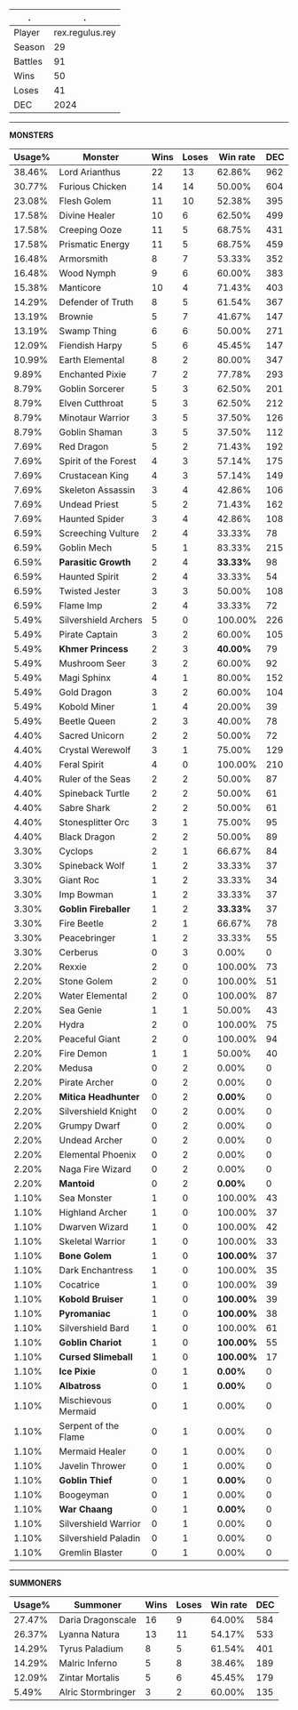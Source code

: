.|.
|-|-
Player|rex.regulus.rey
Season|29
Battles|91
Wins|50
Loses|41
DEC|2024

---
**MONSTERS**

Usage%|Monster|Wins|Loses|Win rate|DEC|
-|-|-|-|-|-|
38.46%|Lord Arianthus|22|13|62.86%|962|
30.77%|Furious Chicken|14|14|50.00%|604|
23.08%|Flesh Golem|11|10|52.38%|395|
17.58%|Divine Healer|10|6|62.50%|499|
17.58%|Creeping Ooze|11|5|68.75%|431|
17.58%|Prismatic Energy|11|5|68.75%|459|
16.48%|Armorsmith|8|7|53.33%|352|
16.48%|Wood Nymph|9|6|60.00%|383|
15.38%|Manticore|10|4|71.43%|403|
14.29%|Defender of Truth|8|5|61.54%|367|
13.19%|Brownie|5|7|41.67%|147|
13.19%|Swamp Thing|6|6|50.00%|271|
12.09%|Fiendish Harpy|5|6|45.45%|147|
10.99%|Earth Elemental|8|2|80.00%|347|
9.89%|Enchanted Pixie|7|2|77.78%|293|
8.79%|Goblin Sorcerer|5|3|62.50%|201|
8.79%|Elven Cutthroat|5|3|62.50%|212|
8.79%|Minotaur Warrior|3|5|37.50%|126|
8.79%|Goblin Shaman|3|5|37.50%|112|
7.69%|Red Dragon|5|2|71.43%|192|
7.69%|Spirit of the Forest|4|3|57.14%|175|
7.69%|Crustacean King|4|3|57.14%|149|
7.69%|Skeleton Assassin|3|4|42.86%|106|
7.69%|Undead Priest|5|2|71.43%|162|
7.69%|Haunted Spider|3|4|42.86%|108|
6.59%|Screeching Vulture|2|4|33.33%|78|
6.59%|Goblin Mech|5|1|83.33%|215|
6.59%|**Parasitic Growth**|2|4|**33.33%**|98|
6.59%|Haunted Spirit|2|4|33.33%|54|
6.59%|Twisted Jester|3|3|50.00%|108|
6.59%|Flame Imp|2|4|33.33%|72|
5.49%|Silvershield Archers|5|0|100.00%|226|
5.49%|Pirate Captain|3|2|60.00%|105|
5.49%|**Khmer Princess**|2|3|**40.00%**|79|
5.49%|Mushroom Seer|3|2|60.00%|92|
5.49%|Magi Sphinx|4|1|80.00%|152|
5.49%|Gold Dragon|3|2|60.00%|104|
5.49%|Kobold Miner|1|4|20.00%|39|
5.49%|Beetle Queen|2|3|40.00%|78|
4.40%|Sacred Unicorn|2|2|50.00%|72|
4.40%|Crystal Werewolf|3|1|75.00%|129|
4.40%|Feral Spirit|4|0|100.00%|210|
4.40%|Ruler of the Seas|2|2|50.00%|87|
4.40%|Spineback Turtle|2|2|50.00%|61|
4.40%|Sabre Shark|2|2|50.00%|61|
4.40%|Stonesplitter Orc|3|1|75.00%|95|
4.40%|Black Dragon|2|2|50.00%|89|
3.30%|Cyclops|2|1|66.67%|84|
3.30%|Spineback Wolf|1|2|33.33%|37|
3.30%|Giant Roc|1|2|33.33%|34|
3.30%|Imp Bowman|1|2|33.33%|37|
3.30%|**Goblin Fireballer**|1|2|**33.33%**|37|
3.30%|Fire Beetle|2|1|66.67%|78|
3.30%|Peacebringer|1|2|33.33%|55|
3.30%|Cerberus|0|3|0.00%|0|
2.20%|Rexxie|2|0|100.00%|73|
2.20%|Stone Golem|2|0|100.00%|51|
2.20%|Water Elemental|2|0|100.00%|87|
2.20%|Sea Genie|1|1|50.00%|43|
2.20%|Hydra|2|0|100.00%|75|
2.20%|Peaceful Giant|2|0|100.00%|94|
2.20%|Fire Demon|1|1|50.00%|40|
2.20%|Medusa|0|2|0.00%|0|
2.20%|Pirate Archer|0|2|0.00%|0|
2.20%|**Mitica Headhunter**|0|2|**0.00%**|0|
2.20%|Silvershield Knight|0|2|0.00%|0|
2.20%|Grumpy Dwarf|0|2|0.00%|0|
2.20%|Undead Archer|0|2|0.00%|0|
2.20%|Elemental Phoenix|0|2|0.00%|0|
2.20%|Naga Fire Wizard|0|2|0.00%|0|
2.20%|**Mantoid**|0|2|**0.00%**|0|
1.10%|Sea Monster|1|0|100.00%|43|
1.10%|Highland Archer|1|0|100.00%|37|
1.10%|Dwarven Wizard|1|0|100.00%|42|
1.10%|Skeletal Warrior|1|0|100.00%|33|
1.10%|**Bone Golem**|1|0|**100.00%**|37|
1.10%|Dark Enchantress|1|0|100.00%|35|
1.10%|Cocatrice|1|0|100.00%|39|
1.10%|**Kobold Bruiser**|1|0|**100.00%**|39|
1.10%|**Pyromaniac**|1|0|**100.00%**|38|
1.10%|Silvershield Bard|1|0|100.00%|61|
1.10%|**Goblin Chariot**|1|0|**100.00%**|55|
1.10%|**Cursed Slimeball**|1|0|**100.00%**|17|
1.10%|**Ice Pixie**|0|1|**0.00%**|0|
1.10%|**Albatross**|0|1|**0.00%**|0|
1.10%|Mischievous Mermaid|0|1|0.00%|0|
1.10%|Serpent of the Flame|0|1|0.00%|0|
1.10%|Mermaid Healer|0|1|0.00%|0|
1.10%|Javelin Thrower|0|1|0.00%|0|
1.10%|**Goblin Thief**|0|1|**0.00%**|0|
1.10%|Boogeyman|0|1|0.00%|0|
1.10%|**War Chaang**|0|1|**0.00%**|0|
1.10%|Silvershield Warrior|0|1|0.00%|0|
1.10%|Silvershield Paladin|0|1|0.00%|0|
1.10%|Gremlin Blaster|0|1|0.00%|0|

---
**SUMMONERS**

Usage%|Summoner|Wins|Loses|Win rate|DEC|
-|-|-|-|-|-|
27.47%|Daria Dragonscale|16|9|64.00%|584|
26.37%|Lyanna Natura|13|11|54.17%|533|
14.29%|Tyrus Paladium|8|5|61.54%|401|
14.29%|Malric Inferno|5|8|38.46%|189|
12.09%|Zintar Mortalis|5|6|45.45%|179|
5.49%|Alric Stormbringer|3|2|60.00%|135|
